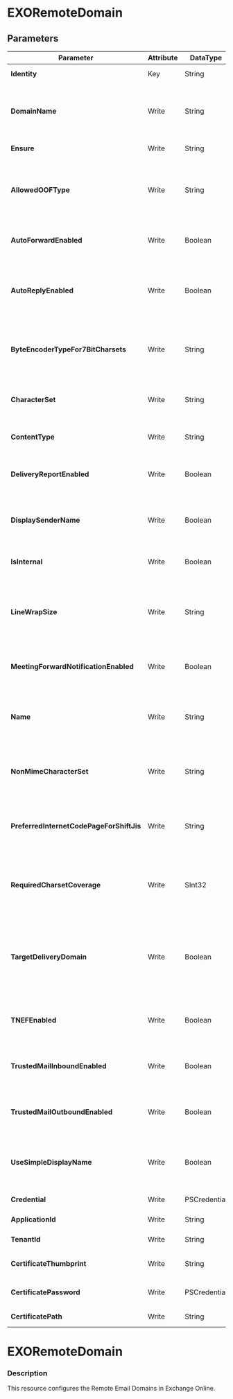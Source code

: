 ﻿# EXORemoteDomain

## Parameters

| Parameter | Attribute | DataType | Description | Allowed Values |
| --- | --- | --- | --- | --- |
| **Identity** | Key | String | Specify the Identity for the RemoteDomain. ||
| **DomainName** | Write | String | The DomainName parameter specifies the SMTP domain that you want to establish as a remote domain. A valid value is an SMTP domain (for example, contoso.com). The maximum length is 256 characters. ||
| **Ensure** | Write | String | Specify if the RemoteDomain should exist or not. |Present, Absent|
| **AllowedOOFType** | Write | String | The AllowedOOFType parameter specifies the type of automatic replies or out-of-office (also known as OOF) notifications than can be sent to recipients in the remote domain. Valid values are: External, ExternalLegacy, InternalLegacy or None |External, ExternalLegacy, InternalLegacy, None|
| **AutoForwardEnabled** | Write | Boolean | The AutoForwardEnabled parameter specifies whether to allow messages that are auto-forwarded by client email programs in your organization. ||
| **AutoReplyEnabled** | Write | Boolean | The AutoReplyEnabled parameter specifies whether to allow messages that are automatic replies from client email programs in your organization (for example, automatic reply messages that are generated by rules in Outlook). ||
| **ByteEncoderTypeFor7BitCharsets** | Write | String | The ByteEncoderTypeFor7BitCharsets parameter specifies the 7-bit transfer encoding method for MIME format for messages sent to this remote domain. |Use7Bit, UseQP, UseBase64, UseQPHtmlDetectTextPlain, UseBase64HtmlDetectTextPlain, UseQPHtml7BitTextPlain, UseBase64Html7BitTextPlain, Undefined|
| **CharacterSet** | Write | String | The CharacterSet parameter specifies a character set for MIME messages without defined character sets that are sent from your organization to recipients in the remote domain. ||
| **ContentType** | Write | String | The ContentType parameter specifies the outbound message content type and formatting. |MimeHtmlText, MimeText, MimeHtml|
| **DeliveryReportEnabled** | Write | Boolean | The DeliveryReportEnabled parameter specifies whether to allow delivery reports from client software in your organization to recipients in the remote domain. ||
| **DisplaySenderName** | Write | Boolean | The DisplaySenderName parameter specifies whether to show the sender's Display Name in the From email address for messages sent to recipients in the remote domain. ||
| **IsInternal** | Write | Boolean | The IsInternal parameter specifies whether the recipients in the remote domain are considered to be internal recipients. ||
| **LineWrapSize** | Write | String | The LineWrapSize parameter specifies the line-wrap size for messages to recipients in the remote domain. Valid values are an integer from 0 through 132 or the value to unlimited. The default value is unlimited. ||
| **MeetingForwardNotificationEnabled** | Write | Boolean | The MeetingForwardNotificationEnabled parameter specifies whether to enable meeting forward notifications for recipients in the remote domain. ||
| **Name** | Write | String | The Name parameter specifies a unique name for the remote domain object. The maximum length is 64 characters. If the value contains spaces, enclose the value in quotation marks. ||
| **NonMimeCharacterSet** | Write | String | The NonMimeCharacterSet parameter specifies a character set for plain text messages without defined character sets that are sent from your organization to recipients in the remote domain. ||
| **PreferredInternetCodePageForShiftJis** | Write | String | The PreferredInternetCodePageForShiftJis parameter specifies the specific code page to use for Shift JIS character encoding in messages that are sent to recipients in the remote domain. |50220, 50221, 50222, Undefined|
| **RequiredCharsetCoverage** | Write | SInt32 | The RequiredCharsetCoverage parameter specifies a percentage threshold for characters in a message that must match to apply your organization's preferred character set before switching to automatic character set detection. ||
| **TargetDeliveryDomain** | Write | Boolean | The TargetDeliveryDomain parameter specifies whether the remote domain is used in cross-forest deployments to generate target email addresses for new mail users that represent users in the other organization (for example, all mailboxes hosted on Exchange Online are represented as mail users in your on-premises organization). ||
| **TNEFEnabled** | Write | Boolean | The TNEFEnabled parameter specifies whether Transport Neutral Encapsulation Format (TNEF) message encoding is used on messages sent to the remote domain. ||
| **TrustedMailInboundEnabled** | Write | Boolean | The TrustedMailInboundEnabled parameter specifies whether messages from senders in the remote domain are treated as trusted messages. ||
| **TrustedMailOutboundEnabled** | Write | Boolean | The TrustedMailOutboundEnabled parameter specifies whether messages sent to recipients in the remote domain are treated as trusted messages. ||
| **UseSimpleDisplayName** | Write | Boolean | The UseSimpleDisplayName parameter specifies whether the sender's simple display name is used for the From email address in messages sent to recipients in the remote domain. ||
| **Credential** | Write | PSCredential | Credentials of the Exchange Global Admin ||
| **ApplicationId** | Write | String | Id of the Azure Active Directory application to authenticate with. ||
| **TenantId** | Write | String | Id of the Azure Active Directory tenant used for authentication. ||
| **CertificateThumbprint** | Write | String | Thumbprint of the Azure Active Directory application's authentication certificate to use for authentication. ||
| **CertificatePassword** | Write | PSCredential | Username can be made up to anything but password will be used for CertificatePassword ||
| **CertificatePath** | Write | String | Path to certificate used in service principal usually a PFX file. ||

# EXORemoteDomain

### Description

This resource configures the Remote Email Domains in Exchange Online.


